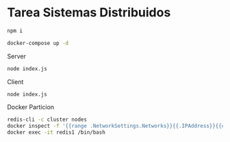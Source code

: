 # Tarea Sistemas Distribuidos 

```bash
npm i
```

```bash
docker-compose up -d

```

Server
```bash
node index.js
```

Client
```bash
node index.js
```

Docker Particion
```bash
redis-cli -c cluster nodes
docker inspect -f '{{range .NetworkSettings.Networks}}{{.IPAddress}}{{end}}' redis1
docker exec -it redis1 /bin/bash
```